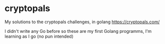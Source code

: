 # cryptopals
My solutions to the cryptopals challenges, in golang
https://cryptopals.com/

I didn't write any Go before so these are my first Golang programms, I'm learning as I go (no pun intended)
